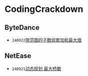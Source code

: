 # CodingCrackdown

## ByteDance

- `240922`[带范围的子数组累加和最大值](ByteDance/240922-ByteDance-2/README.md)

## NetEase

- `240921`[动态规划 最大桥数](NetEase/240921-NetEase-3/README.md)